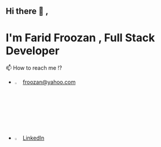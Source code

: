 ## Hi there 👋 ,
# I'm Farid Froozan , Full Stack Developer

📫 How to reach me !?
- <img src="https://img.icons8.com/color/48/000000/yahoo.png" width="3.5%"/> froozan@yahoo.com
- [<img src="https://img.icons8.com/color/48/000000/linkedin.png" width="3.5%"/>](https://www.linkedin.com/in/faridfroozan) <a href="https://www.linkedin.com/in/faridfroozan">LinkedIn</a>
